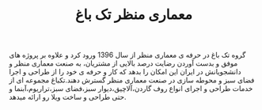 ﻿---
layout: post
title: معماری منظر تک باغ
name_en: takbagh
company_slug: takbagh
logo: 
cover: 
company_count:
founded:
location: ""
total_review: 
total_interview: 
salary_avg: 
salary_min: 
salary_max: 
rate: 
view_count: 
industry: معماری و عمران 
city: تهران, تهران
size_en: S
size: 51-200 نفر
site: https://takbagh.com/
---

گروه تک باغ در حرفه ی معماری منظر از سال 1396 ورود کرد و علاوه بر پروژه های موفق و بدست آوردن رضایت درصد بالایی از مشتریان، به صنعت معماری منظر و دانشجویانش در ایران این امکان را بدهد که کار و حرفه ی خود را از طراحی و اجرا فضای سبز و محوطه سازی در صنعت معماری منظر گسترش دهند.تکباغ مجموعه ای از خدمات طراحی و اجرای انواع روف گاردن،آلاچیق،دیوار سبز،فضای سبز،تراریوم،آبنما و حتی طراحی و ساخت ویلا رو ارائه میدهد.


